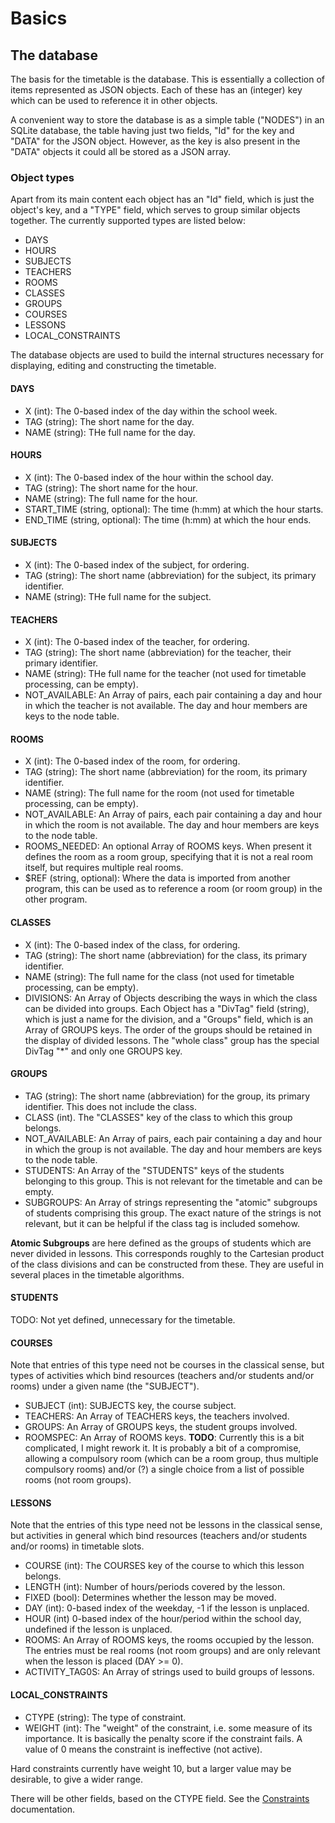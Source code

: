 # Basics

## The database

The basis for the timetable is the database. This is essentially a collection of items represented as JSON objects. Each of these has an (integer) key which can be used to reference it in other objects.

A convenient way to store the database is as a simple table ("NODES") in an SQLite database, the table having just two fields, "Id" for the key and "DATA" for the JSON object. However, as the key is also present in the "DATA" objects it could all be stored as a JSON array.

### Object types

Apart from its main content each object has an "Id" field, which is just the object's key, and a "TYPE" field, which serves to group similar objects together. The currently supported types are listed below:

 - DAYS
 - HOURS
 - SUBJECTS
 - TEACHERS
 - ROOMS
 - CLASSES
 - GROUPS
 - COURSES
 - LESSONS
 - LOCAL_CONSTRAINTS

The database objects are used to build the internal structures necessary for displaying, editing and constructing the timetable.

#### DAYS

 - X (int): The 0-based index of the day within the school week.
 - TAG (string): The short name for the day.
 - NAME (string): THe full name for the day.

#### HOURS

 - X (int): The 0-based index of the hour within the school day.
 - TAG (string): The short name for the hour.
 - NAME (string): The full name for the hour.
 - START_TIME (string, optional): The time (h:mm) at which the hour starts.
 - END_TIME (string, optional): The time (h:mm) at which the hour ends.

#### SUBJECTS

 - X (int): The 0-based index of the subject, for ordering.
 - TAG (string): The short name (abbreviation) for the subject, its primary identifier.
 - NAME (string): THe full name for the subject.

#### TEACHERS

 - X (int): The 0-based index of the teacher, for ordering.
 - TAG (string): The short name (abbreviation) for the teacher, their primary identifier.
 - NAME (string): THe full name for the teacher (not used for timetable processing, can be empty).
 - NOT_AVAILABLE: An Array of pairs, each pair containing a day and hour in which the teacher is not available. The day and hour members are keys to the node table.

#### ROOMS

 - X (int): The 0-based index of the room, for ordering.
 - TAG (string): The short name (abbreviation) for the room, its primary identifier.
 - NAME (string): The full name for the room (not used for timetable processing, can be empty).
 - NOT_AVAILABLE: An Array of pairs, each pair containing a day and hour in which the room is not available. The day and hour members are keys to the node table.
 - ROOMS_NEEDED: An optional Array of ROOMS keys. When present it defines the room as a room group, specifying that it is not a real room itself, but requires multiple real rooms.
 - $REF (string, optional): Where the data is imported from another program, this can be used as to reference a room (or room group) in the other program.

#### CLASSES

 - X (int): The 0-based index of the class, for ordering.
 - TAG (string): The short name (abbreviation) for the class, its primary identifier.
 - NAME (string): The full name for the class (not used for timetable processing, can be empty).
 - DIVISIONS: An Array of Objects describing the ways in which the class can be divided into groups. Each Object has a "DivTag" field (string), which is just a name for the division, and a "Groups" field, which is an Array of GROUPS keys. The order of the groups should be retained in the display of divided lessons. The "whole class" group has the special DivTag "*" and only one GROUPS key.

#### GROUPS

 - TAG (string): The short name (abbreviation) for the group, its primary identifier. This does not include the class.
 - CLASS (int). The "CLASSES" key of the class to which this group belongs.
 - NOT_AVAILABLE: An Array of pairs, each pair containing a day and hour in which the group is not available. The day and hour members are keys to the node table.
 - STUDENTS: An Array of the "STUDENTS" keys of the students belonging to this group. This is not relevant for the timetable and can be empty.
 - SUBGROUPS: An Array of strings representing the "atomic" subgroups of students comprising this group. The exact nature of the strings is not relevant, but it can be helpful if the class tag is included somehow.

**Atomic Subgroups** are here defined as the groups of students which are never divided in lessons. This corresponds roughly to the Cartesian product of the class divisions and can be constructed from these. They are useful in several places in the timetable algorithms.
 

#### STUDENTS

TODO: Not yet defined, unnecessary for the timetable.

#### COURSES

Note that entries of this type need not be courses in the classical sense, but types of activities which bind resources (teachers and/or students and/or rooms) under a given name (the "SUBJECT").

 - SUBJECT (int): SUBJECTS key, the course subject.
 - TEACHERS: An Array of TEACHERS keys, the teachers involved.
 - GROUPS: An Array of GROUPS keys, the student groups involved.
 - ROOMSPEC: An Array of ROOMS keys. **TODO**: Currently this is a bit complicated, I might rework it. It is probably a bit of a compromise, allowing a compulsory room (which can be a room group, thus multiple compulsory rooms) and/or (?) a single choice from a list of possible rooms (not room groups).

#### LESSONS

Note that the entries of this type need not be lessons in the classical sense, but activities in general which bind resources (teachers and/or students and/or rooms) in timetable slots.

 - COURSE (int): The COURSES key of the course to which this lesson belongs.
 - LENGTH (int): Number of hours/periods covered by the lesson.
 - FIXED (bool): Determines whether the lesson may be moved.
 - DAY (int): 0-based index of the weekday, -1 if the lesson is unplaced.
 - HOUR (int) 0-based index of the hour/period within the school day, undefined if the lesson is unplaced.
 - ROOMS: An Array of ROOMS keys, the rooms occupied by the lesson. The entries must be real rooms (not room groups) and are only relevant when the lesson is placed (DAY >= 0).
 - ACTIVITY_TAG0S: An Array of strings used to build groups of lessons.

#### LOCAL_CONSTRAINTS

 - CTYPE (string): The type of constraint.
 - WEIGHT (int): The "weight" of the constraint, i.e. some measure of its importance. It is basically the penalty score if the constraint fails. A value of 0 means the constraint is ineffective (not active).

Hard constraints currently have weight 10, but a larger value may be desirable, to give a wider range.

There will be other fields, based on the CTYPE field. See the [Constraints](constraints.md#constraints) documentation.
